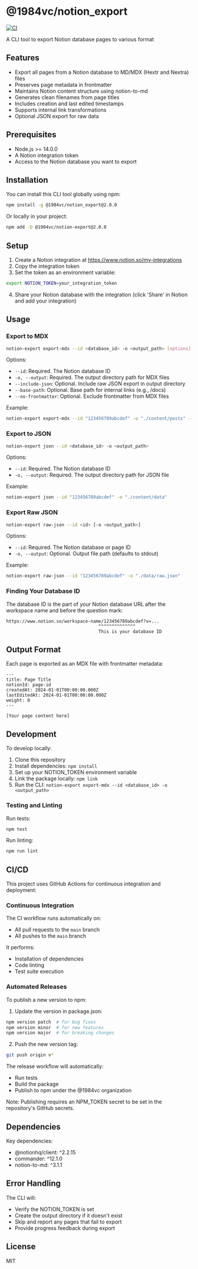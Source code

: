 # @1984vc/notion_export

[![CI](https://github.com/1984vc/notion-export/actions/workflows/ci.yml/badge.svg)](https://github.com/1984vc/notion-export/actions/workflows/ci.yml)

A CLI tool to export Notion database pages to various format

## Features

- Export all pages from a Notion database to MD/MDX (Hextr and Nextra) files
- Preserves page metadata in frontmatter
- Maintains Notion content structure using notion-to-md
- Generates clean filenames from page titles
- Includes creation and last edited timestamps
- Supports internal link transformations
- Optional JSON export for raw data

## Prerequisites

- Node.js >= 14.0.0
- A Notion integration token
- Access to the Notion database you want to export

## Installation

You can install this CLI tool globally using npm:

```bash
npm install -g @1984vc/notion_export@2.0.0
```

Or locally in your project:

```bash
npm add -D @1984vc/notion-export@2.0.0
```

## Setup

1. Create a Notion integration at https://www.notion.so/my-integrations
2. Copy the integration token
3. Set the token as an environment variable:
```bash
export NOTION_TOKEN=your_integration_token
```
4. Share your Notion database with the integration (click 'Share' in Notion and add your integration)

## Usage

### Export to MDX

```bash
notion-export export-mdx --id <database_id> -o <output_path> [options]
```

Options:
- `--id`: Required. The Notion database ID
- `-o, --output`: Required. The output directory path for MDX files
- `--include-json`: Optional. Include raw JSON export in output directory
- `--base-path`: Optional. Base path for internal links (e.g., /docs)
- `--no-frontmatter`: Optional. Exclude frontmatter from MDX files

Example:
```bash
notion-export export-mdx --id "123456789abcdef" -o "./content/posts" --base-path "/docs"
```

### Export to JSON

```bash
notion-export json --id <database_id> -o <output_path>
```

Options:
- `--id`: Required. The Notion database ID
- `-o, --output`: Required. The output directory path for JSON file

Example:
```bash
notion-export json --id "123456789abcdef" -o "./content/data"
```

### Export Raw JSON

```bash
notion-export raw-json --id <id> [-o <output_path>]
```

Options:
- `--id`: Required. The Notion database or page ID
- `-o, --output`: Optional. Output file path (defaults to stdout)

Example:
```bash
notion-export raw-json --id "123456789abcdef" -o "./data/raw.json"
```

### Finding Your Database ID

The database ID is the part of your Notion database URL after the workspace name and before the question mark:
```
https://www.notion.so/workspace-name/123456789abcdef?v=...
                                   ^^^^^^^^^^^^^^
                                   This is your database ID
```

## Output Format

Each page is exported as an MDX file with frontmatter metadata:

```mdx
---
title: Page Title
notionId: page-id
createdAt: 2024-01-01T00:00:00.000Z
lastEditedAt: 2024-01-01T00:00:00.000Z
weight: 0
---

[Your page content here]
```

## Development

To develop locally:

1. Clone this repository
2. Install dependencies: `npm install`
3. Set up your NOTION_TOKEN environment variable
4. Link the package locally: `npm link`
5. Run the CLI: `notion-export export-mdx --id <database_id> -o <output_path>`

### Testing and Linting

Run tests:
```bash
npm test
```

Run linting:
```bash
npm run lint
```

## CI/CD

This project uses GitHub Actions for continuous integration and deployment:

### Continuous Integration

The CI workflow runs automatically on:
- All pull requests to the `main` branch
- All pushes to the `main` branch

It performs:
- Installation of dependencies
- Code linting
- Test suite execution

### Automated Releases

To publish a new version to npm:

1. Update the version in package.json:
```bash
npm version patch  # for bug fixes
npm version minor  # for new features
npm version major  # for breaking changes
```

2. Push the new version tag:
```bash
git push origin v*
```

The release workflow will automatically:
- Run tests
- Build the package
- Publish to npm under the @1984vc organization

Note: Publishing requires an NPM_TOKEN secret to be set in the repository's GitHub secrets.

## Dependencies

Key dependencies:
- @notionhq/client: ^2.2.15
- commander: ^12.1.0
- notion-to-md: ^3.1.1

## Error Handling

The CLI will:
- Verify the NOTION_TOKEN is set
- Create the output directory if it doesn't exist
- Skip and report any pages that fail to export
- Provide progress feedback during export

## License

MIT
